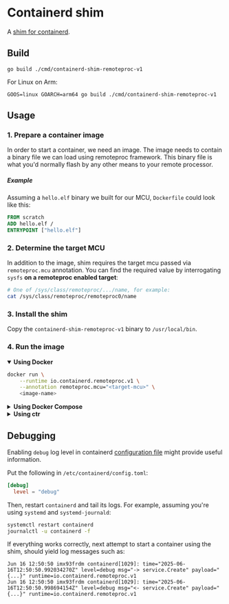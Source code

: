 # Containerd shim

A [shim for containerd](https://github.com/containerd/containerd/blob/main/core/runtime/v2/README.md#runtime-v2).


## Build

```shell
go build ./cmd/containerd-shim-remoteproc-v1
```

For Linux on Arm:

```shell
GOOS=linux GOARCH=arm64 go build ./cmd/containerd-shim-remoteproc-v1
```

## Usage

### 1. Prepare a container image

In order to start a container, we need an image. The image needs to contain a binary file we can load using remoteproc framework. This binary file is what you'd normally flash by any other means to your remote processor.

##### Example

Assuming a `hello.elf` binary we built for our MCU, `Dockerfile` could look like this:


```Dockerfile
FROM scratch
ADD hello.elf /
ENTRYPOINT ["hello.elf"]
```

### 2. Determine the target MCU

In addition to the image, shim requires the target mcu passed via `remoteproc.mcu` annotation. You can find the required value by interrogating `sysfs` **on a remoteproc enabled target**:

```sh
# One of /sys/class/remoteproc/.../name, for example:
cat /sys/class/remoteproc/remoteproc0/name
```

### 3. Install the shim

Copy the `containerd-shim-remoteproc-v1` binary to `/usr/local/bin`.


### 4. Run the image

<details open>
<summary><strong>Using Docker</strong></summary>

```sh
docker run \
    --runtime io.containerd.remoteproc.v1 \
    --annotation remoteproc.mcu="<target-mcu>" \
    <image-name>
```
</details>

<details>
<summary><strong>Using Docker Compose</strong></summary>

```yaml
services:
  hello:
    image: <image-name>
    runtime: io.containerd.remoteproc.v1
    annotations:
        remoteproc.mcu: <target-mcu>
```

And then

```sh
docker compose up
```
</details>

<details>
<summary><strong>Using ctr</strong></summary>

```sh
ctr run \
    --runtime io.containerd.remoteproc.v1 \
    --annotation remoteproc.mcu="<target-mcu>" \
    <image-name> <container-name>
```
</details>

## Debugging

Enabling `debug` log level in containerd [configuration file](https://github.com/containerd/containerd/blob/main/docs/man/containerd-config.toml.5.md) might provide useful information.

Put the following in `/etc/containerd/config.toml`:

```toml
[debug]
  level = "debug"
```

Then, restart `containerd` and tail its logs. For example, assuming you're using `systemd` and `systemd-journald`:

```sh
systemctl restart containerd
journalctl -u containerd -f
```

If everything works correctly, next attempt to start a container using the shim, should yield log messages such as:

```journalctl
Jun 16 12:50:50 imx93frdm containerd[1029]: time="2025-06-16T12:50:50.992034270Z" level=debug msg="-> service.Create" payload="{...}" runtime=io.containerd.remoteproc.v1
Jun 16 12:50:50 imx93frdm containerd[1029]: time="2025-06-16T12:50:50.998694154Z" level=debug msg="<- service.Create" payload="{...}" runtime=io.containerd.remoteproc.v1
```
